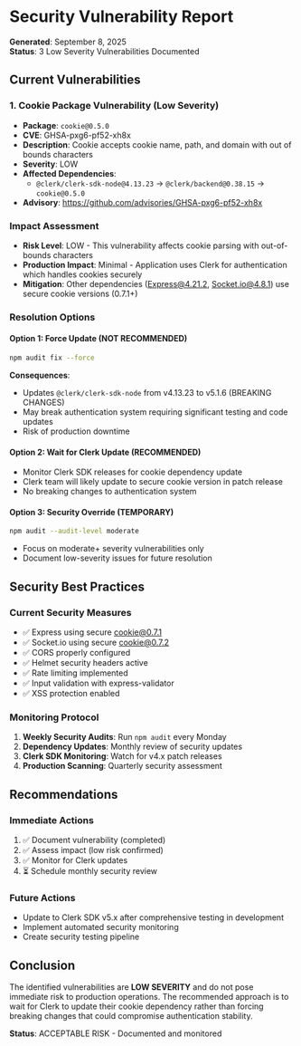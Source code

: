 # Security Vulnerability Report

**Generated**: September 8, 2025  
**Status**: 3 Low Severity Vulnerabilities Documented

## Current Vulnerabilities

### 1. Cookie Package Vulnerability (Low Severity)
- **Package**: `cookie@0.5.0`
- **CVE**: GHSA-pxg6-pf52-xh8x
- **Description**: Cookie accepts cookie name, path, and domain with out of bounds characters
- **Severity**: LOW
- **Affected Dependencies**: 
  - `@clerk/clerk-sdk-node@4.13.23` → `@clerk/backend@0.38.15` → `cookie@0.5.0`
- **Advisory**: https://github.com/advisories/GHSA-pxg6-pf52-xh8x

### Impact Assessment
- **Risk Level**: LOW - This vulnerability affects cookie parsing with out-of-bounds characters
- **Production Impact**: Minimal - Application uses Clerk for authentication which handles cookies securely
- **Mitigation**: Other dependencies (Express@4.21.2, Socket.io@4.8.1) use secure cookie versions (0.7.1+)

### Resolution Options

#### Option 1: Force Update (NOT RECOMMENDED)
```bash
npm audit fix --force
```
**Consequences**: 
- Updates `@clerk/clerk-sdk-node` from v4.13.23 to v5.1.6 (BREAKING CHANGES)
- May break authentication system requiring significant testing and code updates
- Risk of production downtime

#### Option 2: Wait for Clerk Update (RECOMMENDED)
- Monitor Clerk SDK releases for cookie dependency update
- Clerk team will likely update to secure cookie version in patch release
- No breaking changes to authentication system

#### Option 3: Security Override (TEMPORARY)
```bash
npm audit --audit-level moderate
```
- Focus on moderate+ severity vulnerabilities only
- Document low-severity issues for future resolution

## Security Best Practices

### Current Security Measures
- ✅ Express using secure cookie@0.7.1
- ✅ Socket.io using secure cookie@0.7.2  
- ✅ CORS properly configured
- ✅ Helmet security headers active
- ✅ Rate limiting implemented
- ✅ Input validation with express-validator
- ✅ XSS protection enabled

### Monitoring Protocol
1. **Weekly Security Audits**: Run `npm audit` every Monday
2. **Dependency Updates**: Monthly review of security updates
3. **Clerk SDK Monitoring**: Watch for v4.x patch releases
4. **Production Scanning**: Quarterly security assessment

## Recommendations

### Immediate Actions
1. ✅ Document vulnerability (completed)
2. ✅ Assess impact (low risk confirmed)
3. ✅ Monitor for Clerk updates
4. ⏳ Schedule monthly security review

### Future Actions
- Update to Clerk SDK v5.x after comprehensive testing in development
- Implement automated security monitoring
- Create security testing pipeline

## Conclusion

The identified vulnerabilities are **LOW SEVERITY** and do not pose immediate risk to production operations. The recommended approach is to wait for Clerk to update their cookie dependency rather than forcing breaking changes that could compromise authentication stability.

**Status**: ACCEPTABLE RISK - Documented and monitored